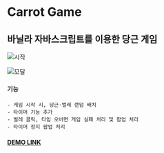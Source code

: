 # Carrot Game

## 바닐라 자바스크립트를 이용한 당근 게임

![시작](https://user-images.githubusercontent.com/64426431/102019829-f6462100-3db8-11eb-9dcd-2e20e7737270.PNG)

![모달](https://user-images.githubusercontent.com/64426431/102019835-fc3c0200-3db8-11eb-935d-5898bc67b882.PNG)

#### 기능
    - 게임 시작 시, 당근·벌레 랜덤 배치
    - 타이머 기능 추가
    - 벌레 클릭, 타임 오버면 게임 실패 처리 및 팝업 처리
    - 타이머 정지 팝업 처리

#### [DEMO LINK](https://academy.dream-coding.com/courses/browser101)
